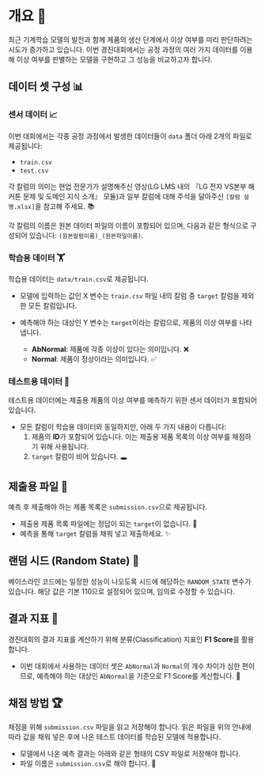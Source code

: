 # 개요 🚀
최근 기계학습 모델의 발전과 함께 제품의 생산 단계에서 이상 여부를 미리 판단하려는 시도가 증가하고 있습니다. 이번 경진대회에서는 공정 과정의 여러 가지 데이터를 이용해 이상 여부를 판별하는 모델을 구현하고 그 성능을 비교하고자 합니다.

## 데이터 셋 구성 📊
### 센서 데이터 📈
이번 대회에서는 각종 공정 과정에서 발생한 데이터들이 `data` 폴더 아래 2개의 파일로 제공됩니다:

- `train.csv`
- `test.csv`

각 칼럼의 의미는 현업 전문가가 설명해주신 영상(LG LMS 내의 『LG 전자 VS본부 해커톤 문제 및 도메인 지식 소개』 모듈)과 일부 칼럼에 대해 주석을 달아주신 `[칼럼 설명.xlsx]`을 참고해 주세요. 📚

각 칼럼의 이름은 원본 데이터 파일의 이름이 포함되어 있으며, 다음과 같은 형식으로 구성되어 있습니다: `(원본칼럼이름)_(원본파일이름)`.

### 학습용 데이터 🏋️
학습용 데이터는 `data/train.csv`로 제공됩니다.

- 모델에 입력하는 값인 X 변수는 `train.csv` 파일 내의 칼럼 중 `target` 칼럼을 제외한 모든 칼럼입니다.
- 예측해야 하는 대상인 Y 변수는 `target`이라는 칼럼으로, 제품의 이상 여부를 나타냅니다.

    - **AbNormal**: 제품에 각종 이상이 있다는 의미입니다. ❌
    - **Normal**: 제품이 정상이라는 의미입니다. ✅

### 테스트용 데이터 🧪
테스트용 데이터에는 제출용 제품의 이상 여부를 예측하기 위한 센서 데이터가 포함되어 있습니다.

- 모든 칼럼이 학습용 데이터와 동일하지만, 아래 두 가지 내용이 다릅니다:
  1. 제품의 **ID**가 포함되어 있습니다. 이는 제출용 제품 목록의 이상 여부를 채점하기 위해 사용됩니다.
  2. `target` 칼럼이 비어 있습니다. 🕳️

## 제출용 파일 📝
예측 후 제출해야 하는 제품 목록은 `submission.csv`으로 제공됩니다.

- 제출용 제품 목록 파일에는 정답이 되는 `target`이 없습니다. 🤔
- 예측을 통해 `target` 칼럼을 채워 넣고 제출하세요. ✨

## 랜덤 시드 (Random State) 🎲
베이스라인 코드에는 일정한 성능이 나오도록 시드에 해당하는 `RANDOM_STATE` 변수가 있습니다. 해당 값은 기본 110으로 설정되어 있으며, 임의로 수정할 수 있습니다.

## 결과 지표 🎯
경진대회의 결과 지표를 계산하기 위해 분류(Classification) 지표인 **F1 Score**를 활용합니다.

- 이번 대회에서 사용하는 데이터 셋은 `AbNormal`과 `Normal`의 개수 차이가 심한 편이므로, 예측해야 하는 대상인 `AbNormal`을 기준으로 F1 Score를 계산합니다. 📐

## 채점 방법 🏆
채점을 위해 `submission.csv` 파일을 읽고 저장해야 합니다. 읽은 파일을 위의 안내에 따라 값을 채워 넣은 후에 나온 테스트 데이터를 학습된 모델에 적용합니다.

- 모델에서 나온 예측 결과는 아래와 같은 형태의 CSV 파일로 저장해야 합니다.
- 파일 이름은 `submission.csv`로 해야 합니다. 📂
